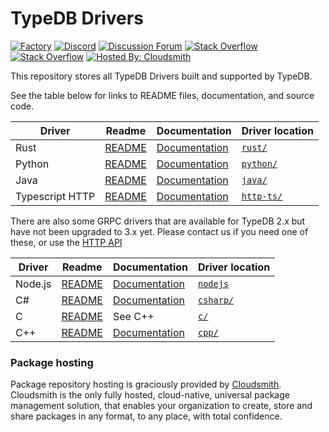 # TypeDB Drivers

[![Factory](https://factory.vaticle.com/api/status/typedb/typedb-driver/badge.svg)](https://factory.vaticle.com/typedb/typedb-driver)
[![Discord](https://img.shields.io/discord/665254494820368395?color=7389D8&label=chat&logo=discord&logoColor=ffffff)](https://typedb.com/discord)
[![Discussion Forum](https://img.shields.io/discourse/https/forum.typedb.com/topics.svg)](https://forum.typedb.com)
[![Stack Overflow](https://img.shields.io/badge/stackoverflow-typedb-796de3.svg)](https://stackoverflow.com/questions/tagged/typedb)
[![Stack Overflow](https://img.shields.io/badge/stackoverflow-typeql-3dce8c.svg)](https://stackoverflow.com/questions/tagged/typeql)
[![Hosted By: Cloudsmith](https://img.shields.io/badge/OSS%20hosting%20by-cloudsmith-blue?logo=cloudsmith&style=flat)](https://cloudsmith.com)

This repository stores all TypeDB Drivers built and supported by TypeDB.

See the table below for links to README files, documentation, and source code.

| Driver          | Readme                                                                          | Documentation                                                                     | Driver location                                                          |
|-----------------|---------------------------------------------------------------------------------|-----------------------------------------------------------------------------------|--------------------------------------------------------------------------|
| Rust            | [README](https://github.com/typedb/typedb-driver/tree/master/rust/README.md)    | [Documentation](https://typedb.com/docs/reference/typedb-grpc-drivers/rust)       | [`rust/`](https://github.com/typedb/typedb-driver/tree/master/rust)      |
| Python          | [README](https://github.com/typedb/typedb-driver/tree/master/python/README.md)  | [Documentation](https://typedb.com/docs/reference/typedb-grpc-drivers/python)     | [`python/`](https://github.com/typedb/typedb-driver/tree/master/python)  |
| Java            | [README](https://github.com/typedb/typedb-driver/tree/master/java/README.md)    | [Documentation](https://typedb.com/docs/drivers/java/overview)                    | [`java/`](https://github.com/typedb/typedb-driver/tree/master/java)      |
| Typescript HTTP | [README](https://github.com/typedb/typedb-driver/tree/master/http-ts/README.md) | [Documentation](https://typedb.com/docs/reference/typedb-http-drivers/typescript) | [`http-ts/`](https://github.com/typedb/typedb-driver/tree/master/nodejs) |

There are also some GRPC drivers that are available for TypeDB 2.x but have not been upgraded to 3.x yet. Please contact
us if you need one of these, or use the [HTTP API](https://typedb.com/docs/reference/typedb-http-api)

| Driver  | Readme                                                                         | Documentation                                                | Driver location                                                         |
|---------|--------------------------------------------------------------------------------|--------------------------------------------------------------|-------------------------------------------------------------------------|
| Node.js | [README](https://github.com/typedb/typedb-driver/tree/master/nodejs/README.md) | [Documentation](https://typedb.com/docs/drivers/2.x/nodejs/) | [`nodejs`](https://github.com/typedb/typedb-driver/tree/master/nodejs)  |
| C#      | [README](https://github.com/typedb/typedb-driver/tree/master/csharp/README.md) | [Documentation](https://typedb.com/docs/drivers/2.x/csharp/) | [`csharp/`](https://github.com/typedb/typedb-driver/tree/master/csharp) |
| C       | [README](https://github.com/typedb/typedb-driver/tree/master/c/README.md)      | See C++                                                      | [`c/`](https://github.com/typedb/typedb-driver/tree/master/c)           |
| C++     | [README](https://github.com/typedb/typedb-driver/tree/master/cpp/README.md)    | [Documentation](https://typedb.com/docs/drivers/2.x/cpp/)    | [`cpp/`](https://github.com/typedb/typedb-driver/tree/master/cpp)       |

### Package hosting

Package repository hosting is graciously provided by  [Cloudsmith](https://cloudsmith.com).
Cloudsmith is the only fully hosted, cloud-native, universal package management solution, that
enables your organization to create, store and share packages in any format, to any place, with total
confidence.
